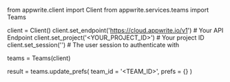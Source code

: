 from appwrite.client import Client
from appwrite.services.teams import Teams

client = Client()
client.set_endpoint('https://cloud.appwrite.io/v1') # Your API Endpoint
client.set_project('<YOUR_PROJECT_ID>') # Your project ID
client.set_session('') # The user session to authenticate with

teams = Teams(client)

result = teams.update_prefs(
    team_id = '<TEAM_ID>',
    prefs = {}
)
